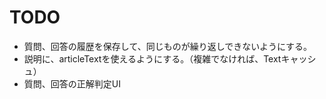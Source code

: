 # TODO
- 質問、回答の履歴を保存して、同じものが繰り返しできないようにする。
- 説明に、articleTextを使えるようにする。（複雑でなければ、Textキャッシュ）
- 質問、回答の正解判定UI